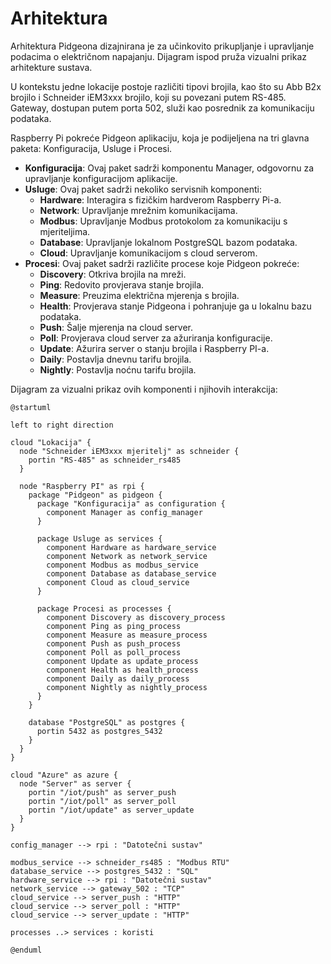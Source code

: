 # Arhitektura

Arhitektura Pidgeona dizajnirana je za učinkovito prikupljanje i upravljanje
podacima o električnom napajanju. Dijagram ispod pruža vizualni prikaz
arhitekture sustava.

U kontekstu jedne lokacije postoje različiti tipovi brojila, kao što su Abb B2x
brojilo i Schneider iEM3xxx brojilo, koji su povezani putem RS-485. Gateway,
dostupan putem porta 502, služi kao posrednik za komunikaciju podataka.

Raspberry Pi pokreće Pidgeon aplikaciju, koja je podijeljena na tri glavna
paketa: Konfiguracija, Usluge i Procesi.

- **Konfiguracija**: Ovaj paket sadrži komponentu Manager, odgovornu za
  upravljanje konfiguracijom aplikacije.
- **Usluge**: Ovaj paket sadrži nekoliko servisnih komponenti:
  - **Hardware**: Interagira s fizičkim hardverom Raspberry Pi-a.
  - **Network**: Upravljanje mrežnim komunikacijama.
  - **Modbus**: Upravljanje Modbus protokolom za komunikaciju s mjeriteljima.
  - **Database**: Upravljanje lokalnom PostgreSQL bazom podataka.
  - **Cloud**: Upravljanje komunikacijom s cloud serverom.
- **Procesi**: Ovaj paket sadrži različite procese koje Pidgeon pokreće:
  - **Discovery**: Otkriva brojila na mreži.
  - **Ping**: Redovito provjerava stanje brojila.
  - **Measure**: Preuzima električna mjerenja s brojila.
  - **Health**: Provjerava stanje Pidgeona i pohranjuje ga u lokalnu bazu
    podataka.
  - **Push**: Šalje mjerenja na cloud server.
  - **Poll**: Provjerava cloud server za ažuriranja konfiguracije.
  - **Update**: Ažurira server o stanju brojila i Raspberry PI-a.
  - **Daily**: Postavlja dnevnu tarifu brojila.
  - **Nightly**: Postavlja noćnu tarifu brojila.

Dijagram za vizualni prikaz ovih komponenti i njihovih interakcija:

```plantuml
@startuml

left to right direction

cloud "Lokacija" {
  node "Schneider iEM3xxx mjeritelj" as schneider {
    portin "RS-485" as schneider_rs485
  }

  node "Raspberry PI" as rpi {
    package "Pidgeon" as pidgeon {
      package "Konfiguracija" as configuration {
        component Manager as config_manager
      }

      package Usluge as services {
        component Hardware as hardware_service
        component Network as network_service
        component Modbus as modbus_service
        component Database as database_service
        component Cloud as cloud_service
      }

      package Procesi as processes {
        component Discovery as discovery_process
        component Ping as ping_process
        component Measure as measure_process
        component Push as push_process
        component Poll as poll_process
        component Update as update_process
        component Health as health_process
        component Daily as daily_process
        component Nightly as nightly_process
      }
    }

    database "PostgreSQL" as postgres {
      portin 5432 as postgres_5432
    }
  }
}

cloud "Azure" as azure {
  node "Server" as server {
    portin "/iot/push" as server_push
    portin "/iot/poll" as server_poll
    portin "/iot/update" as server_update
  }
}

config_manager --> rpi : "Datotečni sustav"

modbus_service --> schneider_rs485 : "Modbus RTU"
database_service --> postgres_5432 : "SQL"
hardware_service --> rpi : "Datotečni sustav"
network_service --> gateway_502 : "TCP"
cloud_service --> server_push : "HTTP"
cloud_service --> server_poll : "HTTP"
cloud_service --> server_update : "HTTP"

processes ..> services : koristi

@enduml
```
